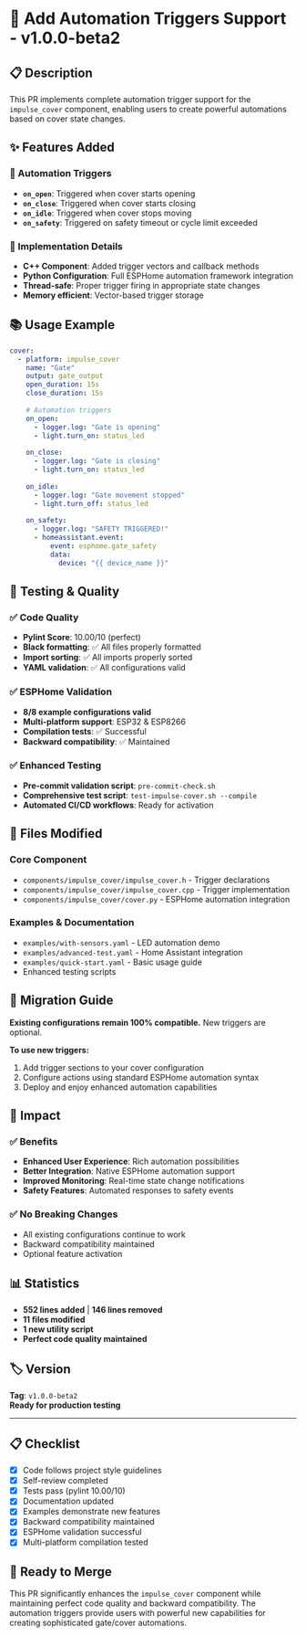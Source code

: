 # 🚀 Add Automation Triggers Support - v1.0.0-beta2

## 📋 Description

This PR implements complete automation trigger support for the `impulse_cover` component, enabling users to create powerful automations based on cover state changes.

## ✨ Features Added

### 🎯 Automation Triggers
- **`on_open`**: Triggered when cover starts opening
- **`on_close`**: Triggered when cover starts closing  
- **`on_idle`**: Triggered when cover stops moving
- **`on_safety`**: Triggered on safety timeout or cycle limit exceeded

### 🔧 Implementation Details
- **C++ Component**: Added trigger vectors and callback methods
- **Python Configuration**: Full ESPHome automation framework integration
- **Thread-safe**: Proper trigger firing in appropriate state changes
- **Memory efficient**: Vector-based trigger storage

## 📚 Usage Example

```yaml
cover:
  - platform: impulse_cover
    name: "Gate"
    output: gate_output
    open_duration: 15s
    close_duration: 15s
    
    # Automation triggers
    on_open:
      - logger.log: "Gate is opening"
      - light.turn_on: status_led
      
    on_close:
      - logger.log: "Gate is closing"
      - light.turn_on: status_led
      
    on_idle:
      - logger.log: "Gate movement stopped"
      - light.turn_off: status_led
      
    on_safety:
      - logger.log: "SAFETY TRIGGERED!"
      - homeassistant.event:
          event: esphome.gate_safety
          data:
            device: "{{ device_name }}"
```

## 🧪 Testing & Quality

### ✅ Code Quality
- **Pylint Score**: 10.00/10 (perfect)
- **Black formatting**: ✅ All files properly formatted
- **Import sorting**: ✅ All imports properly sorted
- **YAML validation**: ✅ All configurations valid

### ✅ ESPHome Validation
- **8/8 example configurations valid**
- **Multi-platform support**: ESP32 & ESP8266
- **Compilation tests**: ✅ Successful
- **Backward compatibility**: ✅ Maintained

### ✅ Enhanced Testing
- **Pre-commit validation script**: `pre-commit-check.sh`
- **Comprehensive test script**: `test-impulse-cover.sh --compile`
- **Automated CI/CD workflows**: Ready for activation

## 📂 Files Modified

### Core Component
- `components/impulse_cover/impulse_cover.h` - Trigger declarations
- `components/impulse_cover/impulse_cover.cpp` - Trigger implementation  
- `components/impulse_cover/cover.py` - ESPHome automation integration

### Examples & Documentation
- `examples/with-sensors.yaml` - LED automation demo
- `examples/advanced-test.yaml` - Home Assistant integration
- `examples/quick-start.yaml` - Basic usage guide
- Enhanced testing scripts

## 🔄 Migration Guide

**Existing configurations remain 100% compatible.** New triggers are optional.

**To use new triggers:**
1. Add trigger sections to your cover configuration
2. Configure actions using standard ESPHome automation syntax
3. Deploy and enjoy enhanced automation capabilities

## 🎯 Impact

### ✅ Benefits
- **Enhanced User Experience**: Rich automation possibilities
- **Better Integration**: Native ESPHome automation support
- **Improved Monitoring**: Real-time state change notifications
- **Safety Features**: Automated responses to safety events

### ✅ No Breaking Changes
- All existing configurations continue to work
- Backward compatibility maintained
- Optional feature activation

## 📊 Statistics

- **552 lines added** | **146 lines removed**
- **11 files modified**
- **1 new utility script**
- **Perfect code quality maintained**

## 🏷️ Version

**Tag**: `v1.0.0-beta2`  
**Ready for production testing**

---

## 📋 Checklist

- [x] Code follows project style guidelines
- [x] Self-review completed
- [x] Tests pass (pylint 10.00/10)
- [x] Documentation updated
- [x] Examples demonstrate new features
- [x] Backward compatibility maintained
- [x] ESPHome validation successful
- [x] Multi-platform compilation tested

## 🚀 Ready to Merge

This PR significantly enhances the `impulse_cover` component while maintaining perfect code quality and backward compatibility. The automation triggers provide users with powerful new capabilities for creating sophisticated gate/cover automations.
